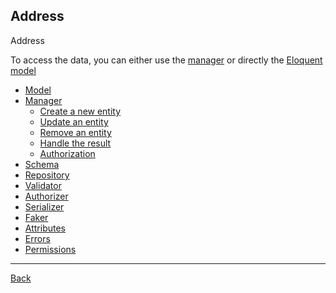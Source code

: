 ## Address

Address

To access the data, you can either use the [manager](manager.md) or directly the [Eloquent model](model.md)

* [Model](model.md)
* [Manager](manager.md)
	* [Create a new entity](create.md)
	* [Update an entity](update.md)
	* [Remove an entity](remove.md)
	* [Handle the result](result.md)
	* [Authorization](authorization.md)
* [Schema](schema.md)
* [Repository](repository.md)
* [Validator](validator.md)
* [Authorizer](authorizer.md)
* [Serializer](serializer.md)
* [Faker](faker.md)
* [Attributes](attributes.md)
* [Errors](errors.md)
* [Permissions](permissions.md)

---
[Back](../../index.md)